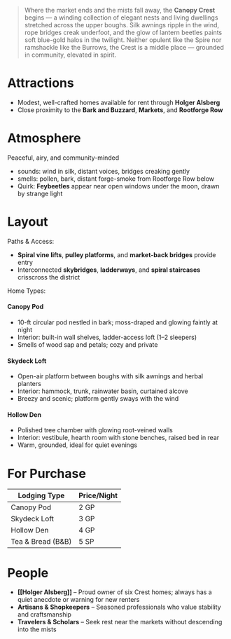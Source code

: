 >Where the market ends and the mists fall away, the **Canopy Crest** begins — a winding collection of elegant nests and living dwellings stretched across the upper boughs. Silk awnings ripple in the wind, rope bridges creak underfoot, and the glow of lantern beetles paints soft blue-gold halos in the twilight. Neither opulent like the Spire nor ramshackle like the Burrows, the Crest is a middle place — grounded in community, elevated in spirit.
# Attractions
- Modest, well-crafted homes available for rent through **Holger Alsberg**
- Close proximity to the **Bark and Buzzard**, **Markets**, and **Rootforge Row**
# Atmosphere
Peaceful, airy, and community-minded
- sounds: wind in silk, distant voices, bridges creaking gently
- smells: pollen, bark, distant forge-smoke from Rootforge Row below
- Quirk: **Feybeetles** appear near open windows under the moon, drawn by strange light
# Layout
Paths & Access:
- **Spiral vine lifts**, **pulley platforms**, and **market-back bridges** provide entry
- Interconnected **skybridges**, **ladderways**, and **spiral staircases** crisscross the district

Home Types:
#### **Canopy Pod**
- 10-ft circular pod nestled in bark; moss-draped and glowing faintly at night
- Interior: built-in wall shelves, ladder-access loft (1–2 sleepers)
- Smells of wood sap and petals; cozy and private

#### **Skydeck Loft**
- Open-air platform between boughs with silk awnings and herbal planters
- Interior: hammock, trunk, rainwater basin, curtained alcove
- Breezy and scenic; platform gently sways with the wind

#### **Hollow Den**
- Polished tree chamber with glowing root-veined walls
- Interior: vestibule, hearth room with stone benches, raised bed in rear
- Warm, grounded, ideal for quiet evenings
# For Purchase

| Lodging Type      | Price/Night |
| ----------------- | ----------- |
| Canopy Pod        | 2 GP        |
| Skydeck Loft      | 3 GP        |
| Hollow Den        | 4 GP        |
| Tea & Bread (B&B) | 5 SP        |
# People
- **[[Holger Alsberg]]** – Proud owner of six Crest homes; always has a quiet anecdote or warning for new renters
- **Artisans & Shopkeepers** – Seasoned professionals who value stability and craftsmanship
- **Travelers & Scholars** – Seek rest near the markets without descending into the mists